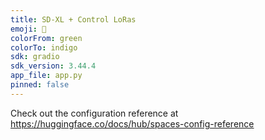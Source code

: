 ```yaml
---
title: SD-XL + Control LoRas
emoji: 🦀
colorFrom: green
colorTo: indigo
sdk: gradio
sdk_version: 3.44.4
app_file: app.py
pinned: false
---
```


Check out the configuration reference at https://huggingface.co/docs/hub/spaces-config-reference